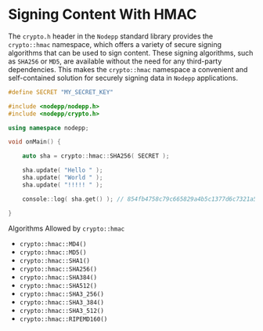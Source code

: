 # Signing Content With HMAC

The `crypto.h` header in the `Nodepp` standard library provides the `crypto::hmac` namespace, which offers a variety of secure signing algorithms that can be used to sign content. These signing algorithms, such as `SHA256` or `MD5`, are available without the need for any third-party dependencies. This makes the `crypto::hmac` namespace a convenient and self-contained solution for securely signing data in `Nodepp` applications.

```cpp
#define SECRET "MY_SECRET_KEY"

#include <nodepp/nodepp.h>
#include <nodepp/crypto.h>

using namespace nodepp;

void onMain() {

    auto sha = crypto::hmac::SHA256( SECRET );

    sha.update( "Hello " );
    sha.update( "World " );
    sha.update( "!!!!! " );

    console::log( sha.get() ); // 854fb4758c79c665829a4b5c1377d6c7321a5c5432b992a4f8fe4a162d3196ca

}
```

Algorithms Allowed by `crypto::hmac`

- `crypto::hmac::MD4()`
- `crypto::hmac::MD5()`
- `crypto::hmac::SHA1()`
- `crypto::hmac::SHA256()`
- `crypto::hmac::SHA384()`
- `crypto::hmac::SHA512()`
- `crypto::hmac::SHA3_256()`
- `crypto::hmac::SHA3_384()`
- `crypto::hmac::SHA3_512()`
- `crypto::hmac::RIPEMD160()`